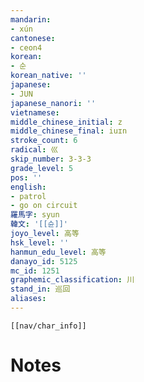 ```yaml
---
mandarin:
- xún
cantonese:
- ceon4
korean:
- 순
korean_native: ''
japanese:
- JUN
japanese_nanori: ''
vietnamese:
middle_chinese_initial: z
middle_chinese_final: iuɪn
stroke_count: 6
radical: 巛
skip_number: 3-3-3
grade_level: 5
pos: ''
english:
- patrol
- go on circuit
羅馬字: syun
韓文: '[[슌]]'
joyo_level: 高等
hsk_level: ''
hanmun_edu_level: 高等
danayo_id: 5125
mc_id: 1251
graphemic_classification: 川
stand_in: 巡回
aliases:
---
```

```meta-bind-embed
[[nav/char_info]]
```

# Notes
